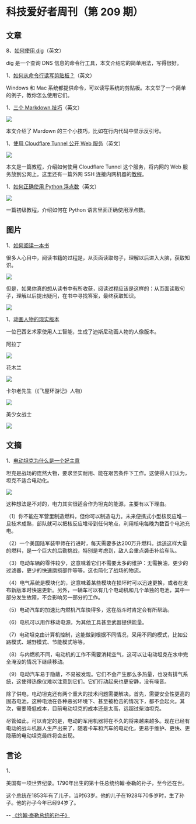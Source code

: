 # 科技爱好者周刊（第 209 期）

## 文章

8、[如何使用 dig](https://jvns.ca/blog/2021/12/04/how-to-use-dig/)（英文）

dig 是一个查询 DNS 信息的命令行工具，本文介绍它的简单用法，写得很好。

1、[如何从命令行读写剪贴板？](https://letterstoanewdeveloper.com/2021/03/15/use-the-clipboard-from-the-command-line/)（英文）

Windows 和 Mac 系统都提供命令，可以读写系统的剪贴板。本文举了一个简单的例子，教你怎么使用它们。

1、[三个 Markdown 技巧](https://www.stefanjudis.com/blog/three-markdown-tricks-i-just-learned/)（英文）

![](https://cdn.beekka.com/blogimg/asset/202112/bg2021120807.webp)

本文介绍了 Mardown 的三个小技巧，比如在行内代码中显示反引号。

1、[使用 Cloudflare Tunnel 公开 Web 服务](https://erisa.dev/exposing-a-web-service-with-cloudflare-tunnel/)（英文）

![](https://cdn.beekka.com/blogimg/asset/202202/bg2022021004.webp)

本文是一篇教程，介绍如何使用 Cloudflare Tunnel 这个服务，将内网的 Web 服务放到公网上。这里还有一篇外网 SSH 连接内网机器的[教程](https://orth.uk/ssh-over-cloudflare/)。

1、[如何正确使用 Python 浮点数](https://davidamos.dev/the-right-way-to-compare-floats-in-python/)（英文）

![](https://cdn.beekka.com/blogimg/asset/202203/bg2022033116.webp)

一篇初级教程，介绍如何在 Python 语言里面正确使用浮点数。

## 图片

1、[如何阅读一本书](https://dkb.io/post/how-to-read-a-book)

很多人心目中，阅读书籍的过程是，从页面读取句子，理解以后进入大脑，获取知识。

![](https://cdn.beekka.com/blogimg/asset/202202/bg2022021601.webp)

但是，如果你真的想从读书中有所收获，阅读过程应该是这样的：从页面读取句子，理解以后提出疑问，在书中寻找答案，最终获取知识。

![](https://cdn.beekka.com/blogimg/asset/202202/bg2022021602.webp)

1、[动画人物的现实版本](https://www.cartoonbrew.com/tech/artists-uses-ai-to-create-photorealistic-versions-of-disney-and-simpsons-characters-213045.html)

一位巴西艺术家使用人工智能，生成了迪斯尼动画人物的人像版本。

阿拉丁

![](https://cdn.beekka.com/blogimg/asset/202202/bg2022021904.webp)

花木兰

![](https://cdn.beekka.com/blogimg/asset/202202/bg2022021905.webp)

卡尔老先生（《飞屋环游记》人物）

![](https://cdn.beekka.com/blogimg/asset/202202/bg2022021906.webp)

美少女战士

![](https://cdn.beekka.com/blogimg/asset/202202/bg2022021908.webp)

## 文摘

1、[电动坦克为什么是一个好主意](https://nodum.org/10-reasons-for-electric-tanks/)

坦克是战场的庞然大物，要求坚实耐用、能在艰苦条件下工作。这使得人们认为，坦克不适合电动化。

![](https://cdn.beekka.com/blogimg/asset/202202/bg2022020613.webp)

这种想法是不对的，电力其实很适合作为坦克的能源，主要有以下理由。

（1）你不能在军营里制造燃料，但你可以制造电力。未来便携式小型核反应堆一旦技术成熟，部队就可以把核反应堆带到任何地点，利用核电每晚为数百个电池充电。

（2）一个美国陆军装甲师在行进时，每天需要多达200万升燃料。运送这样大量的燃料，是一个巨大的后勤挑战，特别是考虑到，敌人会重点袭击补给车队。

（3）电动车辆的零件较少，这意味着它们不需要太多的维护：无需换油，更少的过滤器，更少的快速磨损部件等等。这也简化了战场的物流。

（4）电气系统是模块化的，这意味着某些模块在损坏时可以迅速更换，或者在发布新版本时快速更新。另外，一辆车可以有几个电动机和几个单独的电池，其中一部分发生故障，不会影响另一部分的工作。

（5）电动汽车的加速比内燃机汽车快得多，这在战斗时肯定会有所帮助。

（6）电机可以用作移动电源，为其他工具甚至武器提供能量。

（7）电动坦克由计算机控制，这能做到根据不同情况，采用不同的模式，比如公路模式、越野模式、节能模式等等。

（8）与内燃机不同，电动机的工作不需要消耗空气，这可以让电动坦克在水中完全淹没的情况下继续移动。

（9）电动汽车易于隐蔽，不易被发现。它们不会产生那么多热量，也没有排气系统，这使得热像仪难以注意到它们。它们行动起来也更安静，没有噪音。

除了供电，电动坦克还有两个重大的技术问题需要解决。首先，需要安全性更高的固态电池，这种电池在各种恶劣环境下、甚至被枪击的情况下，都不会起火。其次，需要降低成本，目前电动坦克的成本还是太高，远超过柴油坦克。

尽管如此，可以肯定的是，电动的军用机器将在不久的将来越来越多。现在已经有电动的战斗机器人生产出来了，随着卡车和汽车的电动化，更易于维护、更快、更隐蔽的电动坦克最终将会出现。

## 言论

1、

美国有一项世界纪录。1790年出生的第十任总统约翰·泰勒的孙子，至今还在世。

这个总统在1853年有了儿子，当时63岁。他的儿子在1928年70多岁时，生了孙子。他的孙子今年已经94岁了。

-- [《约翰·泰勒总统的孙子》](https://www.smithsonianmag.com/smart-news/grandson-10th-president-john-tyler-dies-180975992/)

